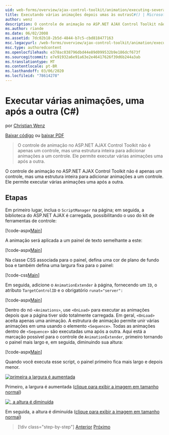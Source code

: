 ```yaml
---
uid: web-forms/overview/ajax-control-toolkit/animation/executing-several-animations-after-each-other-cs
title: Executando várias animações depois umas às outrasC#() | Microsoft Docs
author: wenz
description: O controle de animação no ASP.NET AJAX Control Toolkit não é apenas um controle, mas uma estrutura inteira para adicionar animações a um controle. Ele permite executar o servidor...
ms.author: riande
ms.date: 06/02/2008
ms.assetid: 7dc02b18-2b5d-4844-b7c5-cbd818477163
msc.legacyurl: /web-forms/overview/ajax-control-toolkit/animation/executing-several-animations-after-each-other-cs
msc.type: authoredcontent
ms.openlocfilehash: e378ac038796dbd44e89d099532b9e186dcf673f
ms.sourcegitcommit: e7e91932a6e91a63e2e46417626f39d6b244a3ab
ms.translationtype: MT
ms.contentlocale: pt-BR
ms.lasthandoff: 03/06/2020
ms.locfileid: "78614278"
---
```

# <a name="executing-several-animations-after-each-other-c"></a>Executar várias animações, uma após a outra (C#)

por [Christian Wenz](https://github.com/wenz)

[Baixar código](https://download.microsoft.com/download/f/9/a/f9a26acd-8df4-4484-8a18-199e4598f411/Animation3.cs.zip) ou [baixar PDF](https://download.microsoft.com/download/6/7/1/6718d452-ff89-4d3f-a90e-c74ec2d636a3/animation3CS.pdf)

> O controle de animação no ASP.NET AJAX Control Toolkit não é apenas um controle, mas uma estrutura inteira para adicionar animações a um controle. Ele permite executar várias animações uma após a outra.

O controle de animação no ASP.NET AJAX Control Toolkit não é apenas um controle, mas uma estrutura inteira para adicionar animações a um controle. Ele permite executar várias animações uma após a outra.

## <a name="steps"></a>Etapas

Em primeiro lugar, inclua o `ScriptManager` na página; em seguida, a biblioteca do ASP.NET AJAX é carregada, possibilitando o uso do kit de ferramentas de controle:

[!code-aspx[Main](executing-several-animations-after-each-other-cs/samples/sample1.aspx)]

A animação será aplicada a um painel de texto semelhante a este:

[!code-aspx[Main](executing-several-animations-after-each-other-cs/samples/sample2.aspx)]

Na classe CSS associada para o painel, defina uma cor de plano de fundo boa e também defina uma largura fixa para o painel:

[!code-css[Main](executing-several-animations-after-each-other-cs/samples/sample3.css)]

Em seguida, adicione o `AnimationExtender` à página, fornecendo um `ID`, o atributo `TargetControlID` e o obrigatório `runat="server":`

[!code-aspx[Main](executing-several-animations-after-each-other-cs/samples/sample4.aspx)]

Dentro do nó `<Animations>`, use `<OnLoad>` para executar as animações depois que a página tiver sido totalmente carregada. Em geral, `<OnLoad>` aceita apenas uma animação. A estrutura de animação permite unir várias animações em uma usando o elemento `<Sequence>`. Todas as animações dentro de `<Sequence>` são executadas uma após a outra. Aqui está a marcação possível para o controle de `AnimationExtender`, primeiro tornando o painel mais largo e, em seguida, diminuindo sua altura:

[!code-aspx[Main](executing-several-animations-after-each-other-cs/samples/sample5.aspx)]

Quando você executa esse script, o painel primeiro fica mais largo e depois menor.

[![primeira a largura é aumentada](executing-several-animations-after-each-other-cs/_static/image2.png)](executing-several-animations-after-each-other-cs/_static/image1.png)

Primeiro, a largura é aumentada ([clique para exibir a imagem em tamanho normal](executing-several-animations-after-each-other-cs/_static/image3.png))

[![, a altura é diminuída](executing-several-animations-after-each-other-cs/_static/image5.png)](executing-several-animations-after-each-other-cs/_static/image4.png)

Em seguida, a altura é diminuída ([clique para exibir a imagem em tamanho normal](executing-several-animations-after-each-other-cs/_static/image6.png))

> [!div class="step-by-step"]
> [Anterior](executing-several-animations-at-the-same-time-cs.md)
> [Próximo](animation-depending-on-a-condition-cs.md)
